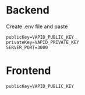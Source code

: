 # Backend
Create .env file and paste
```
publicKey=VAPID_PUBLIC_KEY
privateKey=VAPID_PRIVATE_KEY
SERVER_PORT=3000
```

# Frontend
```
publicKey=VAPID_PUBLIC_KEY
```
